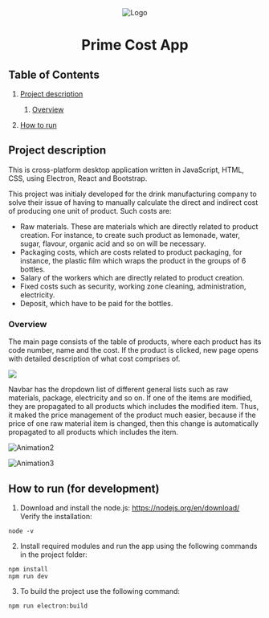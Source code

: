 
<div align="center">
  <img src="/public/icon.ico" alt="Logo" title="Logo">
</div>
<h1 align="center">Prime Cost App</h1>

## Table of Contents
1. [Project description](#project-description)
    1. [Overview](#overview)

2. [How to run](#how-to-run)


## Project description

This is cross-platform desktop application written in JavaScript, HTML, CSS, using Electron, React and Bootstrap.

This project was initialy developed for the drink manufacturing company to solve their issue of having to manually calculate the direct and indirect cost of producing one unit of product. Such costs are: 
* Raw materials. These are materials which are directly related to product creation. For instance, to create such product as lemonade, water, sugar, flavour, organic acid and so on will be necessary.
* Packaging costs, which are costs related to product packaging, for instance, the plastic film which wraps the product in the groups of 6 bottles.
* Salary of the workers which are directly related to product creation.
* Fixed costs such as security, working zone cleaning, administration, electricity.
* Deposit, which have to be paid for the bottles.

### Overview

The main page consists of the table of products, where each product has its code number, name and the cost. If the product is clicked, new page opens with detailed description of what cost comprises of.

<img src="https://user-images.githubusercontent.com/31374191/164424849-c326b7ac-149b-4be7-b07b-1ca3549b4c2a.gif"/>

Navbar has the dropdown list of different general lists such as raw materials, package, electricity and so on. If one of the items are modified, they are propagated to all products which includes the modified item. Thus, it maked the price management of the product much easier, because if the price of one raw material item is changed, then this change is automatically propagated to all products which includes the item. 

![Animation2](https://user-images.githubusercontent.com/31374191/164440295-0b98c3e6-1ec6-45ca-bc3d-4bfdbf28ceff.gif)

![Animation3](https://user-images.githubusercontent.com/31374191/164442217-27dab78d-dd6c-4f11-baef-a3d248222446.gif)



## How to run (for development)

1. Download and install the node.js: https://nodejs.org/en/download/  
Verify the installation:
```
node -v
```
2. Install required modules and run the app using the following commands in the project folder: 
```
npm install
npm run dev
```
3. To build the project use the following command:
```
npm run electron:build
```

